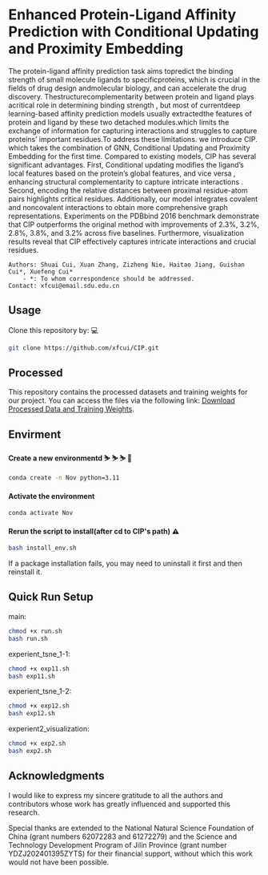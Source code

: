 # Enhanced Protein-Ligand Affinity Prediction with Conditional Updating and Proximity Embedding
The protein-ligand affinity prediction task aims topredict the binding strength of small molecule ligands to specificproteins, which is crucial in the fields of drug design andmolecular biology, and can accelerate the drug discovery. Thestructurecomplementarity between protein and ligand plays acritical role in determining binding strength , but most of currentdeep learning-based affinity prediction models usually extractedthe features of protein and ligand by these two detached modules.which limits the exchange of information for capturing interactions and struggles to capture proteins’ important residues.To address these limitations. we introduce CIP. which takes the combination of GNN, Conditional Updating and Proximity Embedding for the first time. Compared to existing models, CIP has several significant advantages. First, Conditional updating modifies the ligand’s local features based on the protein’s global features, and vice versa , enhancing structural complementarity
to capture intricate interactions . Second, encoding the relative distances between proximal residue-atom pairs highlights critical residues. Additionally, our model integrates covalent and noncovalent interactions to obtain more comprehensive graph representations. Experiments on the PDBbind 2016 benchmark demonstrate that CIP outperforms the original method with improvements of 2.3%, 3.2%, 2.8%, 3.8%, and 3.2% across five baselines. Furthermore, visualization results reveal that CIP effectively captures intricate interactions and crucial residues.

```
Authors: Shuai Cui, Xuan Zhang, Zizheng Nie, Haitao Jiang, Guishan Cui*, Xuefeng Cui*
    - *: To whom correspondence should be addressed.
Contact: xfcui@email.sdu.edu.cn

```


## Usage

Clone this repository by: 💻
```bash
git clone https://github.com/xfcui/CIP.git
```

## Processed
This repository contains the processed datasets and training weights for our project. You can access the files via the following link: [Download Processed Data and Training Weights](https://drive.google.com/drive/folders/14aFDFyZ-a3tGJEObvgDewgyUjHBLGzNS?usp=sharing).

## Envirment

#### Create a new environmentd ⛷️ ⛷️ ⛷️ 🏥

```bash
conda create -n Nov python=3.11
```
#### Activate the environment

```bash
conda activate Nov
```
#### Rerun the script to install(after cd to CIP's path) ⚠️ 

```bash
bash install_env.sh
```
If a package installation fails, you may need to uninstall it first and then reinstall it.
## Quick Run Setup
main:
```bash
chmod +x run.sh
bash run.sh
```
experient_tsne_1-1:
```bash
chmod +x exp11.sh
bash exp11.sh
```
experient_tsne_1-2:
```bash
chmod +x exp12.sh
bash exp12.sh
```
experient2_visualization:
```bash
chmod +x exp2.sh
bash exp2.sh
```

## Acknowledgments
I would like to express my sincere gratitude to all the authors and contributors whose work has greatly influenced and supported this research. 

Special thanks are extended to the National Natural Science Foundation of China (grant numbers 62072283 and 61272279) and the Science and Technology Development Program of Jilin Province (grant number YDZJ202401395ZYTS) for their financial support, without which this work would not have been possible.
